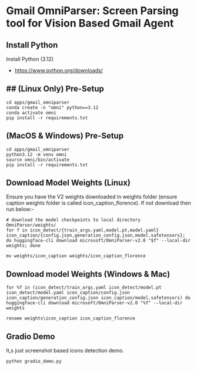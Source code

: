 # Gmail OmniParser: Screen Parsing tool for Vision Based Gmail Agent

## Install Python

Install Python (3.12)

- https://www.python.org/downloads/

## ## (Linux Only) Pre-Setup
```shell
cd apps/gmail_omniparser
conda create -n "omni" python==3.12
conda activate omni
pip install -r requirements.txt
```

## (MacOS & Windows) Pre-Setup
```shell
cd apps/gmail_omniparser
python3.12 -m venv omni
source omni/bin/activate
pip install -r requirements.txt
```

## Download Model Weights (Linux)
Ensure you have the V2 weights downloaded in weights folder (ensure caption weights folder is called icon_caption_florence). If not download then run below:-
```shell
# download the model checkpoints to local directory OmniParser/weights/
for f in icon_detect/{train_args.yaml,model.pt,model.yaml} icon_caption/{config.json,generation_config.json,model.safetensors}; do huggingface-cli download microsoft/OmniParser-v2.0 "$f" --local-dir weights; done
```
```shell
mv weights/icon_caption weights/icon_caption_florence
```
## Download model Weights (Windows & Mac)
```shell
for %f in (icon_detect/train_args.yaml icon_detect/model.pt icon_detect/model.yaml icon_caption/config.json icon_caption/generation_config.json icon_caption/model.safetensors) do huggingface-cli download microsoft/OmniParser-v2.0 "%f" --local-dir weights
```
```shell
rename weights\icon_caption icon_caption_florence
```
## Gradio Demo
It,s just screenshot based icons detection demo.
```python
python gradio_demo.py
```